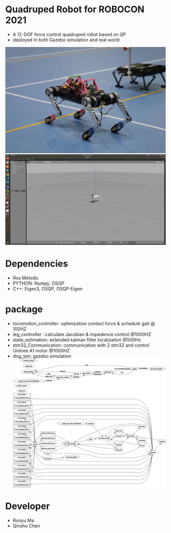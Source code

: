 # Quadruped Robot for ROBOCON 2021
- A 12-DOF force control quadruped robot based on QP
- deployed In both Gazebo simulation and real world 

![image](image/realrobot.png)
![image](image/simulation.png "gazebo simulation")
# Dependencies
- Ros Melodic
- PYTHON: Numpy, OSQP 
- C++: Eigen3, OSQP, OSQP-Eigen
# package
- locomotion_controller: optimization contact force & schedule gait @ 100HZ
- leg_controller : calculate Jacobian & impedence control @1000HZ
- state_estimation: extended kalman filter localization @500Hz
- stm32_Communication: communication with 2 stm32 and control Unitree A1 motor @1000HZ
- dog_sim: gazebo simulation
![image](image/rosgraph1.png)
![image](image/rosgraph.png)

# Developer
- Runyu Ma
- Qinshu Chen